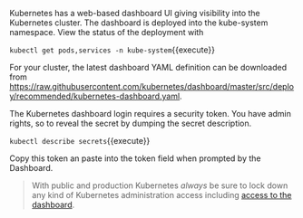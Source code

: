 Kubernetes has a web-based dashboard UI giving visibility into the Kubernetes cluster. The dashboard is deployed into the kube-system namespace. View the status of the deployment with 

`kubectl get pods,services -n kube-system`{{execute}}

For your cluster, the latest dashboard YAML definition can be downloaded from https://raw.githubusercontent.com/kubernetes/dashboard/master/src/deploy/recommended/kubernetes-dashboard.yaml.

The Kubernetes dashboard login requires a security token. You have admin rights, so to reveal the secret by dumping the secret description.

`kubectl describe secrets`{{execute}}

Copy this token an paste into the token field when prompted by the Dashboard. 

> With public and production Kubernetes *always* be sure to lock down any kind of Kubernetes administration access including [access to the dashboard](https://www.wired.com/story/cryptojacking-tesla-amazon-cloud/).